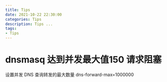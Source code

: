 ```yaml
---
title: Tips
date: 2021-10-22 22:30:00
categories: Tips
description: Tips ...
tags:
- Tips
---
```


# dnsmasq 达到并发最大值150 请求阻塞 
设置并发 DNS 查询转发的最大数量
dns-forward-max=1000000

